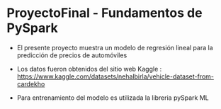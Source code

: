 # ProyectoFinal - Fundamentos de PySpark

* El presente proyecto muestra un modelo de regresión lineal para la predicción de precios de automóviles

* Los datos fueron obtenidos del sitio web Kaggle : https://www.kaggle.com/datasets/nehalbirla/vehicle-dataset-from-cardekho

* Para entrenamiento del modelo es utilizada la libreria pySpark ML

